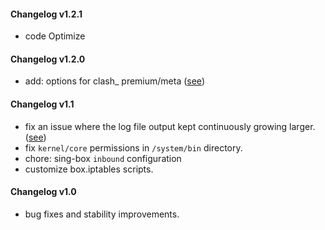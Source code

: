 #### Changelog v1.2.1
+ code Optimize 
#### Changelog v1.2.0
+ add: options for clash_ premium/meta ([see](https://github.com/taamarin/box_for_magisk/blob/24cee5837965e73eee0b945292d9557180c627d3/box/settings.ini#L24-L26))
#### Changelog v1.1
+ fix an issue where the log file output kept continuously growing larger. ([see](https://github.com/taamarin/box_for_magisk/blob/0a3e9bb6b4260ce065bd3aaaded835cb3f7c0dc7/box/settings.ini#L61-L63))
+ fix `kernel/core` permissions in `/system/bin` directory.
+ chore: sing-box `inbound` configuration
+ customize box.iptables scripts.
#### Changelog v1.0
+ bug fixes and stability improvements.
